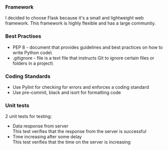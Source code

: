 ### Framework

I decided to choose Flask because it's a small and lightweight web framework. This framework is highly flexible and has a large community.

### Best Practises

- PEP 8 - document that provides guidelines and best practices on how to write Python code\
- .gitignore - file is a text file that instructs Git to ignore certain files or folders in a project\

### Coding Standards

- Use Pylint for checking for errors and enforces a coding standard
- Use pre-commit, black and isort for formatting code

### Unit tests

2 unit tests for testing:
* Data response from server\
    This test verifies that the response from the server is successful
* Time increasing after some delay\
    This test verifies that the time on the server is increasing
